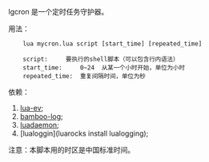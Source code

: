 
lgcron 是一个定时任务守护器。

用法：
```
    lua mycron.lua script [start_time] [repeated_time]

    script:		要执行的shell脚本（可以包含行内语法）
    start_time:  	0~24  从某一个小时开始，单位为小时
    repeated_time:	重复间隔时间，单位为秒
```

依赖：

1. [lua-ev](https://github.com/brimworks/lua-ev);
2. [bamboo-log](https://github.com/daogangtang/bamboo-log);
3. [luadaemon](https://github.com/smherwig/lua-daemon.git);
4. [lualoggin](luarocks install lualogging);



注意：本脚本用的时区是中国标准时间。

